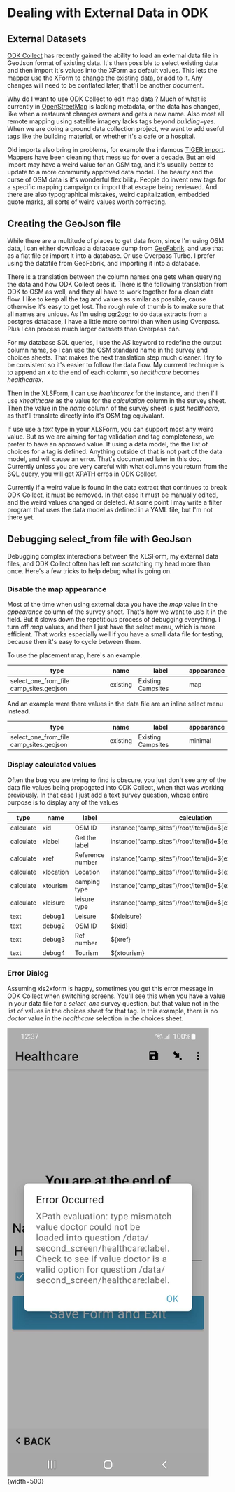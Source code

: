 # Dealing with External Data in ODK

## External Datasets

[ODK Collect](https://www.getodk.org) has recently gained the ability
to load an external data file in GeoJson format of existing data. It's
then possible to select existing data and then import it's values into
the XForm as default values. This lets the mapper use the XForm to
change the existing data, or add to it. Any changes will need to be
conflated later, that'll be another document.

Why do I want to use ODK Collect to edit map data ? Much of what is
currently in [OpenStreetMap](https:www.openstreetmap.org) is lacking
metadata, or the data has changed, like when a restaurant changes
owners and gets a new name. Also most all remote mapping using
satellite imagery lacks tags beyond *building=yes*. When we are doing
a ground data collection project, we want to add useful tags like the
building material, or whether it's a cafe or a hospital. 

Old imports also bring in problems, for example the infamous [TIGER
import](https://wiki.openstreetmap.org/wiki/TIGER). Mappers have been
cleaning that mess up for over a decade. But an old import may have a
weird value for an OSM tag, and it's usually better to update to a
more community approved data model. The beauty and the curse of OSM
data is it's wonderful flexibility. People do invent new tags for a
specific mapping campaign or import that escape being reviewed. And
there are also typographical mistakes, weird capitalization, embedded
quote marks, all sorts of weird values worth correcting.

## Creating the GeoJson file

While there are a multitude of places to get data from, since I'm
using OSM data, I can either download a database dump from
[GeoFabrik](http://download.geofabrik.de/index.html), and use that as
a flat file or import it into a database. Or use Overpass Turbo. I
prefer using the datafile from GeoFabrik, and importing it into a
database.

There is a translation between the column names one gets when querying the
data and how ODK Collect sees it. There is the following translation
from ODK to OSM as well, and they all have to work together for a clean
data flow. I like to keep all the tag and values as similar as
possible, cause otherwise it's easy to get lost. The rough rule of
thumb is to make sure that all names are unique. As I'm using
[ogr2ogr](https://gdal.org/programs/ogr2ogr.html) to do data extracts
from a postgres database, I have a little more control than when
using Overpass. Plus I can process much larger datasets than Overpass
can. 

For my database SQL queries, I use the *AS* keyword to redefine the
output column name, so I can use the OSM standard name in the survey
and choices sheets. That makes the next translation step much
cleaner. I try to be consistent so it's easier to follow the data
flow. My currrent technique is to append an x to the end of each
column, so *healthcare* becomes *healthcarex*.

Then in the XLSForm, I can use *healthcarex* for the instance, and
then I'll use *xhealthcare* as the value for the *calculation* column
in the survey sheet. Then the value in the *name* column of the survey
sheet is just *healthcare*, as that'll translate directly into it's
OSM tag equivalant.

If use use a *text* type in your XLSForm, you can support most any
weird value. But as we are aiming for tag validation and tag
completeness, we prefer to have an approved value. If using a data
model, the the list of choices for a tag is defined. Anything outside
of that is not part of the data model, and will cause an
error. That's documented later in this doc. Currently unless you are
very careful with what columns you return from the SQL query, you will
get XPATH erros in ODK Collect.

Currently if a weird value is found in the data extract that continues
to break ODK Collect, it must be removed. In that case it must be
manually edited, and the weird values changed or deleted. At some
point I may write a filter program that uses the data model as defined
in a YAML file, but I'm not there yet.

## Debugging select_from file with GeoJson

Debugging complex interactions between the XLSForm, my
external data files, and ODK Collect often has left me scratching my
head more than once. Here's a few tricks to help debug what is going
on.

### Disable the map appearance

Most of the time when using external data you have the *map* value in
the *appearance* column of the survey sheet. That's how we want to use
it in the field. But it slows down the repetitious process of
debugging everything. I turn off *map* values, and then I just have
the select menu, which is more efficient. That works especially well
if you have a small data file for testing, because then it's easy to
cycle between them.

To use the placement map, here's an example.

| type|name|label|appearance|
|-----|----|-----|----------|
|select_one_from_file camp_sites.geojson|existing|Existing Campsites|map|

And an example were there values in the data file are an inline select
menu instead.

| type|name|label|appearance|
|-----|----|-----|----------|
|select_one_from_file camp_sites.geojson|existing|Existing Campsites|minimal|


### Display calculated values

Often the bug you are trying to find is obscure, you just don't see
any of the data file values being propogated into ODK Collect, when
that was working previously. In that case I just add a text survey
question, whose entire purpose is to display any of the values 

| type|name|label|calculation|trigger|
|-----|----|-----|-----------|-------|
|calculate|xid|OSM ID|instance(“camp_sites”)/root/item[id=${existing}]/id|
|calculate|xlabel|Get the label|instance(“camp_sites”)/root/item[id=${existing}]/title||
|calculate|xref|Reference number|instance(“camp_sites”)/root/item[id=${existing}]/ref||
|calculate|xlocation|Location|instance(“camp_sites”)/root/item[id=${existing}]/geometry||
|calculate|xtourism|camping type|instance(“camp_sites”)/root/item[id=${existing}]/tourism||
|calculate|xleisure|leisure type|instance(“camp_sites”)/root/item[id=${existing}]/leisure||
|text|debug1|Leisure|${xleisure}|${existing}
|text|debug2|OSM ID|${xid}|${existing}|
|text|debug3|Ref number|${xref}|${existing}
|text|debug4|Tourism|${xtourism}|${existing}

### Error Dialog

Assuming xls2xform is happy, sometimes you get this error message in
ODK Collect when switching screens. You'll see this when you have a
value in your data file for a *select_one* survey question, but that
value not in the list of values in the choices sheet for that tag. In
this example, there is no *doctor* value in the *healthcare*
selection in the choices sheet.

![XPath Error](xlsimages/image1.jpg){width=500}
